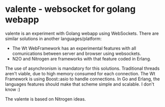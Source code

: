 # valente - websocket for golang webapp

valente is an experiment with Golang webapp using WebSockets. There are similar solutions in another languages/platform:

 * The Wt WebFramework has an experimental features with all comunications between server and browser using websockets. 
 * N2O and Nitrogen are frameworks with that feature coded in Erlang. 

The use of asynchronism is mandatory for this solutions. Traditional threads aren't viable, due to high memory consumed for each connection. 
The Wt Framework is using Boost::asio to handle connections. In Go and Erlang, the languages features should make that scheme simple and scalable. 
I don't know :)

The valente is based on Nitrogen ideas.
